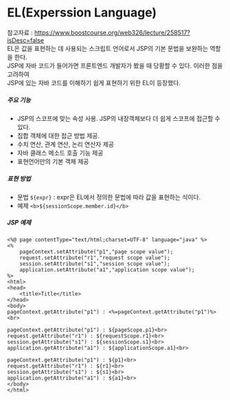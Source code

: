 # EL(Experssion Language)
참고자료 : https://www.boostcourse.org/web326/lecture/258517?isDesc=false<br>
EL은 값을 표현하는 데 사용되는 스크립트 언어로서 JSP의 기본 문법을 보완하는 역할을 한다.<br>
JSP에 자바 코드가 들어가면 프론트엔드 개발자가 봤을 때 당황할 수 있다. 이러한 점을 고려하여<br>
JSP에 있는 자바 코드를 이해하기 쉽게 표현하기 위한 EL이 등장했다.

##### 주요 기능
- JSP의 스코프에 맞는 속성 사용. JSP의 내장객체보다 더 쉽게 스코프에 접근할 수 있다.
- 집합 객체에 대한 접근 방법 제공. 
- 수치 연산, 관계 연산, 논리 연산자 제공
- 자바 클래스 메소드 호출 기능 제공
- 표현언어만의 기본 객체 제공

##### 표현 방법
- 문법
  `${expr}` : expr은 EL에서 정의한 문법에 따라 값을 표현하는 식이다.
- 예제
  `<b>${sessionScope.member.id}</b>`

##### JSP 예제
```
<%@ page contentType="text/html;charset=UTF-8" language="java" %>
<%
    pageContext.setAttribute("p1","page scope value");
    request.setAttribute("r1","request scope value");
    session.setAttribute("s1","session scope value");
    application.setAttribute("a1","application scope value");
%>
<html>
<head>
    <title>Title</title>
</head>
<body>
pageContext.getAttribute("p1") : <%=pageContext.getAttribute("p1")%><br>

pageContext.getAttribute("p1") : ${pageScope.p1}<br>
request.getAttribute("r1") : ${requestScope.r1}<br>
session.getAttribute("s1") : ${sessionScope.s1}<br>
application.getAttribute("a1") : ${applicationScope.a1}<br>

pageContext.getAttribute("p1") : ${p1}<br>
request.getAttribute("r1") : ${r1}<br>
session.getAttribute("s1") : ${s1}<br>
application.getAttribute("a1") : ${a1}<br>
</body>
</html>
```
